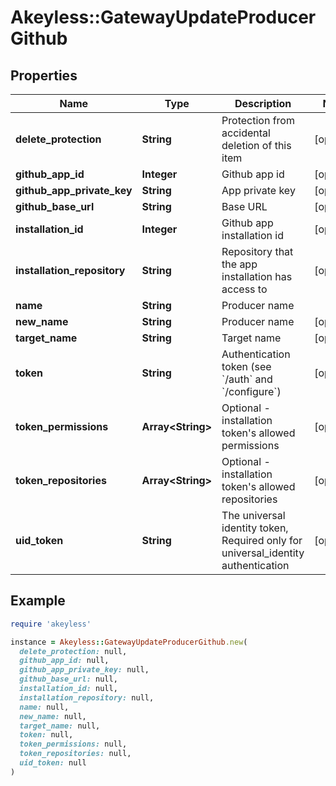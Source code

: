 # Akeyless::GatewayUpdateProducerGithub

## Properties

| Name | Type | Description | Notes |
| ---- | ---- | ----------- | ----- |
| **delete_protection** | **String** | Protection from accidental deletion of this item | [optional] |
| **github_app_id** | **Integer** | Github app id | [optional] |
| **github_app_private_key** | **String** | App private key | [optional] |
| **github_base_url** | **String** | Base URL | [optional] |
| **installation_id** | **Integer** | Github app installation id | [optional] |
| **installation_repository** | **String** | Repository that the app installation has access to | [optional] |
| **name** | **String** | Producer name |  |
| **new_name** | **String** | Producer name | [optional] |
| **target_name** | **String** | Target name | [optional] |
| **token** | **String** | Authentication token (see &#x60;/auth&#x60; and &#x60;/configure&#x60;) | [optional] |
| **token_permissions** | **Array&lt;String&gt;** | Optional - installation token&#39;s allowed permissions | [optional] |
| **token_repositories** | **Array&lt;String&gt;** | Optional - installation token&#39;s allowed repositories | [optional] |
| **uid_token** | **String** | The universal identity token, Required only for universal_identity authentication | [optional] |

## Example

```ruby
require 'akeyless'

instance = Akeyless::GatewayUpdateProducerGithub.new(
  delete_protection: null,
  github_app_id: null,
  github_app_private_key: null,
  github_base_url: null,
  installation_id: null,
  installation_repository: null,
  name: null,
  new_name: null,
  target_name: null,
  token: null,
  token_permissions: null,
  token_repositories: null,
  uid_token: null
)
```

